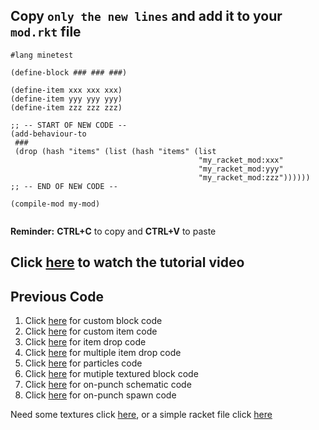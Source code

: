 ## Copy `only the new lines` and add it to your `mod.rkt` file

```
#lang minetest

(define-block ### ### ###)

(define-item xxx xxx xxx)
(define-item yyy yyy yyy)
(define-item zzz zzz zzz)

;; -- START OF NEW CODE --
(add-behaviour-to
 ###
 (drop (hash "items" (list (hash "items" (list
                                          "my_racket_mod:xxx"
                                          "my_racket_mod:yyy"
                                          "my_racket_mod:zzz"))))))
;; -- END OF NEW CODE --
        
(compile-mod my-mod)
        
```
**Reminder:**  **CTRL+C** to copy and **CTRL+V** to paste

## Click [here](https://s3.amazonaws.com/thoughtstem.cms.dev/MinetestAssets/Curriculum/videos/multipleItemDrop.mp4) to watch the tutorial video

## Previous Code
1. Click [here](https://github.com/thoughtstem/TS-CurriculumPublic/blob/master/minetest/blocks/code_custom_block_racket.md) for custom block code
2. Click [here](https://github.com/thoughtstem/TS-CurriculumPublic/blob/master/minetest/blocks/code_custom_item_racket.md) for custom item code
3. Click [here](https://github.com/thoughtstem/TS-CurriculumPublic/blob/master/minetest/blocks/code_drop_item_racket.md) for item drop code
4. Click [here](https://github.com/thoughtstem/TS-CurriculumPublic/blob/master/minetest/blocks/code_drop_multiple_items_racket.md) for multiple item drop code
5. Click [here](https://github.com/thoughtstem/TS-CurriculumPublic/blob/master/minetest/blocks/code_on_punch_particles_racket.md) for particles code
6. Click [here](https://github.com/thoughtstem/TS-CurriculumPublic/blob/master/minetest/blocks/code_multi_texture_block_racket.md) for mutiple textured block code
7. Click [here](https://github.com/thoughtstem/TS-CurriculumPublic/blob/master/minetest/blocks/code_on_punch_schematic_racket.md) for on-punch schematic code
8. Click [here](https://github.com/thoughtstem/TS-CurriculumPublic/blob/master/minetest/blocks/code_on_punch_spawn_racket.md) for on-punch spawn code

Need some textures click [here](https://github.com/thoughtstem/TS-CurriculumPublic/tree/master/minetest/images), or a simple racket file click [here](https://s3.amazonaws.com/thoughtstem.cms.dev/MinetestAssets/Curriculum/starter_Files/mymod.rkt)
